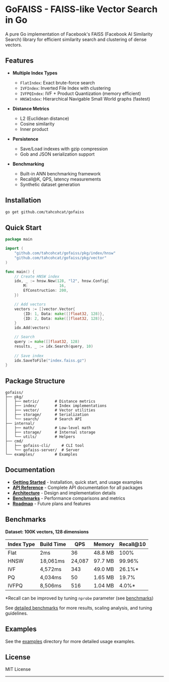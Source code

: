 # GoFAISS - FAISS-like Vector Search in Go

A pure Go implementation of Facebook's FAISS (Facebook AI Similarity Search) library for efficient similarity search and clustering of dense vectors.


## Features

- **Multiple Index Types**
  - `FlatIndex`: Exact brute-force search
  - `IVFIndex`: Inverted File Index with clustering
  - `IVFPQIndex`: IVF + Product Quantization (memory efficient)
  - `HNSWIndex`: Hierarchical Navigable Small World graphs (fastest)

- **Distance Metrics**
  - L2 (Euclidean distance)
  - Cosine similarity
  - Inner product

- **Persistence**
  - Save/Load indexes with gzip compression
  - Gob and JSON serialization support

- **Benchmarking**
  - Built-in ANN benchmarking framework
  - Recall@K, QPS, latency measurements
  - Synthetic dataset generation

## Installation

```bash
go get github.com/tahcohcat/gofaiss
```

## Quick Start

```go
package main

import (
    "github.com/tahcohcat/gofaiss/pkg/index/hnsw"
    "github.com/tahcohcat/gofaiss/pkg/vector"
)

func main() {
    // Create HNSW index
    idx, _ := hnsw.New(128, "l2", hnsw.Config{
        M:              16,
        EfConstruction: 200,
    })

    // Add vectors
    vectors := []vector.Vector{
        {ID: 1, Data: make([]float32, 128)},
        {ID: 2, Data: make([]float32, 128)},
    }
    idx.Add(vectors)

    // Search
    query := make([]float32, 128)
    results, _ := idx.Search(query, 10)
    
    // Save index
    idx.SaveToFile("index.faiss.gz")
}
```

## Package Structure

```
gofaiss/
├── pkg/
│   ├── metric/       # Distance metrics
│   ├── index/        # Index implementations
│   ├── vector/       # Vector utilities
│   ├── storage/      # Serialization
│   └── search/       # Search API
├── internal/
│   ├── math/         # Low-level math
│   ├── storage/      # Internal storage
│   └── utils/        # Helpers
├── cmd/
│   ├── gofaiss-cli/     # CLI tool
│   └── gofaiss-server/  # Server
└── examples/         # Examples
```

## Documentation

- **[Getting Started](./docs/getting-started.md)** - Installation, quick start, and usage examples
- **[API Reference](./docs/api.md)** - Complete API documentation for all packages
- **[Architecture](./docs/architecture.md)** - Design and implementation details
- **[Benchmarks](./docs/benchmarks.md)** - Performance comparisons and metrics
- **[Roadmap](./docs/roadmap.md)** - Future plans and features

## Benchmarks

**Dataset: 100K vectors, 128 dimensions**

| Index Type | Build Time | QPS | Memory | Recall@10 |
|------------|-----------|-----|---------|-----------|
| Flat       | 2ms       | 36 | 48.8 MB | 100% |
| HNSW       | 18,061ms  | 24,087 | 97.7 MB | 99.96% |
| IVF        | 4,572ms   | 343 | 49.0 MB | 26.1%* |
| PQ         | 4,034ms   | 50 | 1.65 MB | 19.7% |
| IVFPQ      | 8,506ms   | 516 | 1.04 MB | 4.0%* |

*Recall can be improved by tuning `nprobe` parameter (see [benchmarks](./docs/benchmarks.md))

See [detailed benchmarks](./docs/benchmarks.md) for more results, scaling analysis, and tuning guidelines.

## Examples

See the [examples](./example) directory for more detailed usage examples.

## License

MIT License

---
